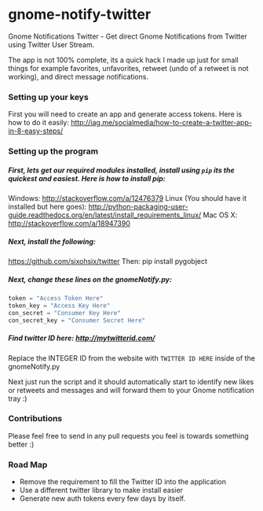 # gnome-notify-twitter
Gnome Notifications Twitter - Get direct Gnome Notifications from Twitter using Twitter User Stream.

The app is not 100% complete, its a quick hack I made up just for small things for example favorites, unfavorites, retweet (undo of a retweet is not working), and direct message notifications.

### Setting up your keys

First you will need to create an app and generate access tokens. Here is how to do it easily: http://iag.me/socialmedia/how-to-create-a-twitter-app-in-8-easy-steps/


### Setting up the program

##### First, lets get our required modules installed, install using `pip` its the quickest and easiest. Here is how to install pip:

Windows: http://stackoverflow.com/a/12476379
Linux (You should have it installed but here goes): http://python-packaging-user-guide.readthedocs.org/en/latest/install_requirements_linux/
Mac OS X: http://stackoverflow.com/a/18947390

##### Next, install the following:
https://github.com/sixohsix/twitter
Then: pip install pygobject

##### Next, change these lines on the gnomeNotify.py:
```python
token = "Access Token Here"
token_key = "Access Key Here"
con_secret = "Consumer Key Here"
con_secret_key = "Consumer Secret Here"
```

##### Find twitter ID here: http://mytwitterid.com/   
Replace the INTEGER ID from the website with `TWITTER ID HERE` inside of the gnomeNotify.py

Next just run the script and it should automatically start to identify new likes or retweets and messages and will forward them to your Gnome notification tray :)

### Contributions
Please feel free to send in any pull requests you feel is towards something better :)

### Road Map
- Remove the requirement to fill the Twitter ID into the application
- Use a different twitter library to make install easier
- Generate new auth tokens every few days by itself.
